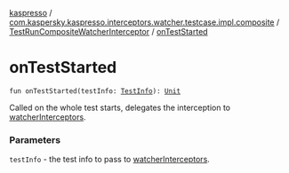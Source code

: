 [kaspresso](../../index.md) / [com.kaspersky.kaspresso.interceptors.watcher.testcase.impl.composite](../index.md) / [TestRunCompositeWatcherInterceptor](index.md) / [onTestStarted](./on-test-started.md)

# onTestStarted

`fun onTestStarted(testInfo: `[`TestInfo`](../../com.kaspersky.kaspresso.testcases.models.info/-test-info/index.md)`): `[`Unit`](https://kotlinlang.org/api/latest/jvm/stdlib/kotlin/-unit/index.html)

Called on the whole test starts, delegates the interception to [watcherInterceptors](#).

### Parameters

`testInfo` - the test info to pass to [watcherInterceptors](#).